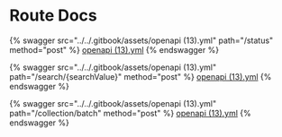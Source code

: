 # Route Docs



{% swagger src="../../.gitbook/assets/openapi (13).yml" path="/status" method="post" %}
[openapi (13).yml](<../../.gitbook/assets/openapi (13).yml>)
{% endswagger %}

{% swagger src="../../.gitbook/assets/openapi (13).yml" path="/search/{searchValue}" method="post" %}
[openapi (13).yml](<../../.gitbook/assets/openapi (13).yml>)
{% endswagger %}

{% swagger src="../../.gitbook/assets/openapi (13).yml" path="/collection/batch" method="post" %}
[openapi (13).yml](<../../.gitbook/assets/openapi (13).yml>)
{% endswagger %}
